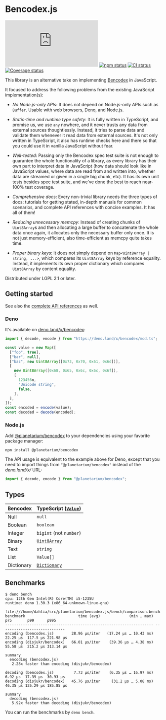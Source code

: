 <!-- deno-fmt-ignore-file -->

Bencodex.js
===========

[![deno.land/x/bencodex status][]][deno.land/x/bencodex]
[![npm status][]][@planetarium/bencodex]
[![CI status][]][GitHub Actions]
[![Coverage status][]][Coveralls]

This library is an alternative take on implementing [Bencodex] in JavaScript.

It focused to address the following problems from the existing JavaScript
implementation(s):

 -  *No Node.js-only APIs*:  It does not depend on Node.js-only APIs such as
    `Buffer`.  Usable with web browsers, Deno, and Node.js.

 -  *Static-time and runtime type safety*:  It is fully written in TypeScript,
    and promise us, we use `any` nowhere, and it never trusts any data from
    external sources thoughtlessly.  Instead, it tries to parse data and
    validate them whenever it read data from external sources.  It's not only
    written in TypeScript, it also has runtime checks here and there so that
    you could use it in vanilla JavaScript without fear.

 -  *Well-tested*:  Passing only the Bencodex spec test suite is not enough to
    guarantee the whole functionality of a library, as every library has their
    own part to interpret data in JavaScript (how data should look like in
    JavaScript values, where data are read from and written into, whether data
    are streamed or given in a single big chunk, etc).  It has its own unit
    tests besides spec test suite, and we've done the best to reach near-100%
    test coverage.

 -  *Comprehensive docs*:  Every non-trivial library needs the three types of
    docs: tutorials for getting stated, in-depth manuals for common scenarios,
    and complete API references with concise examples.  It has all of them!

 -  *Reducing unnecessary memcpy*:  Instead of creating chunks of `Uint8Array`s
    and then allocating a large buffer to concatenate the whole data once again,
    it allocates only the necessary buffer only once.  It is not just
    memory-efficient, also time-efficient as memcpy quite takes time.

 -  *Proper binary keys*:  It does not simply depend on
    `Map<Uint8Array | string, ...>`, which compares its `Uint8Array` keys by
    reference equality.  Instead, it implements its own proper dictionary which
    compares `Uint8Array` by content equality.

Distributed under LGPL 2.1 or later.

[deno.land/x/bencodex status]: https://img.shields.io/github/v/tag/planetarium/bencodex.js?label=deno.land%2Fx%2Fbencodex
[deno.land/x/bencodex]: https://deno.land/x/bencodex
[npm status]: https://img.shields.io/npm/v/@planetarium/bencodex?label=npm%20i%20%40planetarium%2Fbencodex
[@planetarium/bencodex]: https://www.npmjs.com/package/@planetarium/bencodex
[CI status]: https://github.com/planetarium/bencodex.js/actions/workflows/main.yaml/badge.svg?branch=main
[GitHub Actions]: https://github.com/planetarium/bencodex.js/actions/workflows/main.yaml
[Coverage status]: https://coveralls.io/repos/github/planetarium/bencodex.js/badge.svg
[Coveralls]: https://coveralls.io/github/planetarium/bencodex.js
[Bencodex]: https://bencodex.org/


Getting started
---------------

See also the [complete API references] as well.

[complete API references]: https://deno.land/x/bencodex/mod.ts


### Deno

It's available on [deno.land/x/bencodex]:

~~~~ typescript
import { decode, encode } from "https://deno.land/x/bencodex/mod.ts";

const value = new Map([
  ["foo", true],
  ["bar", null],
  ["baz", new Uint8Array([0x73, 0x70, 0x61, 0x6d])],
  [
    new Uint8Array([0x68, 0x65, 0x6c, 0x6c, 0x6f]),
    [
      123456n,
      "Unicode string",
      false,
    ],
  ],
]);
const encoded = encode(value);
const decoded = decode(encoded);
~~~~


### Node.js

Add [@planetarium/bencodex] to your dependencies using your favorite package
manager:

~~~~ console
npm install @planetarium/bencodex
~~~~

The API usage is equivalent to the example above for Deno, except that you
need to import things from `"@planetarium/bencodex"` instead of the
*deno.land/x/* URL:

~~~~ typescript
import { decode, encode } from "@planetarium/bencodex";
~~~~


Types
-----

| Bencodex   | TypeScript ([`Value`][Value]) |
|------------|-------------------------------|
| Null       | `null`                        |
| Boolean    | `boolean`                     |
| Integer    | `bigint` (not `number`)       |
| Binary     | [`Uint8Array`][Uint8Array]    |
| Text       | `string`                      |
| List       | `Value[]`                     |
| Dictionary | [`Dictionary`][Dictionary]    |

[Value]: https://deno.land/x/bencodex/mod.ts?s=Value
[Uint8Array]: https://developer.mozilla.org/docs/Web/JavaScript/Reference/Global_Objects/Uint8Array
[Dictionary]: https://deno.land/x/bencodex/mod.ts?s=Dictionary


Benchmarks
----------

~~~~ console
$ deno bench
cpu: 12th Gen Intel(R) Core(TM) i5-1235U
runtime: deno 1.30.3 (x86_64-unknown-linux-gnu)

file:///home/dahlia/src/planetarium/bencodex.js/bench/comparison.bench.ts
benchmark                        time (avg)             (min … max)       p75       p99      p995
------------------------------------------------------------------- -----------------------------
encoding (bencodex.js)        28.96 µs/iter   (17.24 µs … 10.43 ms)  22.25 µs  117.5 µs 221.98 µs
encoding (disjukr/bencodex)   66.01 µs/iter    (39.36 µs … 4.38 ms)  55.58 µs  215.2 µs 313.14 µs

summary
  encoding (bencodex.js)
   2.28x faster than encoding (disjukr/bencodex)

decoding (bencodex.js)         7.73 µs/iter    (6.35 µs … 16.97 ms)   6.92 µs  17.39 µs  30.93 µs
decoding (disjukr/bencodex)   45.76 µs/iter     (31.2 µs … 5.08 ms)  46.35 µs 135.29 µs 185.85 µs

summary
  decoding (bencodex.js)
   5.92x faster than decoding (disjukr/bencodex)
~~~~

You can run the benchmarks by `deno bench`.
